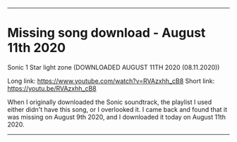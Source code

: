 
***

# Missing song download - August 11th 2020

Sonic 1 Star light zone (DOWNLOADED AUGUST 11TH 2020 (08.11.2020))

Long link: https://www.youtube.com/watch?v=RVAzxhh_cB8
Short link: https://youtu.be/RVAzxhh_cB8

When I originally downloaded the Sonic soundtrack, the playlist I used either didn't have this song, or I overlooked it. I came back and found that it was missing on August 9th 2020, and I downloaded it today on August 11th 2020.

***

